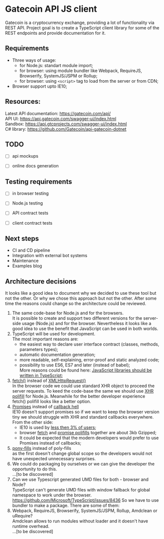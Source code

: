 # Gatecoin API JS client  
Gatecoin is a cryptocurrency exchange, providing a lot of functionality via REST API. 
Project goal is to create a TypeScript client library for some of the REST endpoints and provide documentation for it.
  
## Requirements  
- Three ways of usage:  
    - for Node.js: standart module import;  
    - for browser: using module bundler like Webpack, RequireJS, Browserify,  SystemJS/JSPM or Rollup;  
    - for browser: using `<script>` tag to load from the server or from CDN;  
- Browser support upto IE10;  
  
## Resources:  
Latest API documentation: https://gatecoin.com/api/  
API UI: https://api.gatecoin.com/swagger-ui/index.html  
Sandbox: https://api.gtcprojects.com/swagger-ui/index.html  
C# library: https://github.com/Gatecoin/api-gatecoin-dotnet  
  
  
## TODO  
- [ ] api mockups  
- [ ] online docs generation  
  
  
## Testing requirements  
- [ ] in browser testing  
- [ ] Node.js testing  
- [ ] API contract tests  
- [ ] client contract tests  
  
  
## Next steps  
- CI and CD pipeline  
- Integration with external bot systems  
- Maintenance  
- Examples blog  
  
  
## Architecture decisions  
It looks like a good idea to document why we decided to use these tool but not the other. Or why we chose this approach but not the other.
After some time the reasons could change so the architecture could be reviewed.  
  
1. The same code-base for Node.js and for the browsers.  
It is possible to create and support two different versions for the server-side usage (Node.js) and for the browser.
Nevertheless it looks like a good idea to use the benefit that JavaScript can be used in both worlds.  
2. TypeScript will be used for development.  
The most important reasons are:
    - the easiest way to declare user interface contract (classes, methods, parameters types);  
    - automatic documentation generation;  
    - more readable, self-explaining, error-proof and static analyzed code;  
    - possibility to use ES6, ES7 and later (instead of babel);  
More reasons could be found here: [JavaScript libraries should be written in TypeScript](https://news.ycombinator.com/item?id=11296491);  
3. [fetch()](https://developer.mozilla.org/en-US/docs/Web/API/Fetch_API) instead of [XMLHttpRequest()](https://developer.mozilla.org/en-US/docs/Web/API/XMLHttpRequest)  
In the browser code we could use standard XHR object to proceed the server requests.
To keed the code-base the same we should use [XHR polifill](https://github.com/pwnall/node-xhr2) for Node.js.
Meanwhile for the better developer experience fetch() polifill looks like a better option.  
4. [Promises](https://developer.mozilla.org/en-US/docs/Web/JavaScript/Reference/Global_Objects/Promise) instead of [callback hell](http://callbackhell.com/)  
IE10 doesn't support promises so if we want to keep the browser version tiny we should struggle with XHR and standard callbacks everywhere.
From the other side:
    - IE10 is used by [less then 3% of users](https://caniuse.com/usage-table);  
    - browser [fetch](https://github.com/github/fetch) and [promise polifills](https://github.com/taylorhakes/promise-polyfill) together are about 3kb Gzipped;  
    - It could be expected that the modern developers would prefer to use Promises instead of callbacks;  
5. [pony-fills](https://ponyfill.com) instead of poly-fills  
as the first doesn't change global scope so the developers would not have unexpected unnecessary surprises.  
6. We could do packaging by ourselves or we can give the developer the opportunity to do this.  
...[to be discovered]  
7. Can we use Typescript generated UMD files for both - browser and Node?  
TypeScript can't generate UMD files with window fallback for global namespace to work under the browser.
https://github.com/Microsoft/TypeScript/issues/8436
So we have to use bundler to make a package. There are some of them:  
8. Webpack, RequireJS, Browserify,  SystemJS/JSPM, Rollup, Amdclean or uRequire?  
Amdclean allows to run modules without loader and it doesn't have runtime overhead.  
...[to be discovered]  
  
  
  
